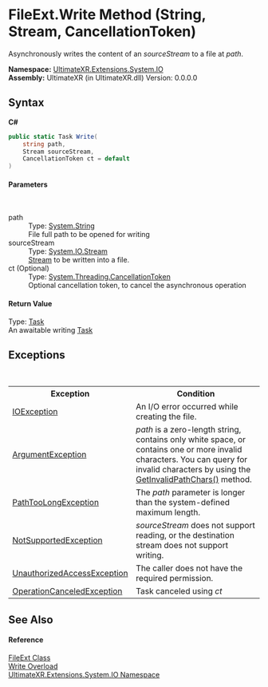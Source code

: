 # FileExt.Write Method (String, Stream, CancellationToken)
 

Asynchronously writes the content of an *sourceStream* to a file at *path*.

**Namespace:**&nbsp;<a href="N_UltimateXR_Extensions_System_IO">UltimateXR.Extensions.System.IO</a><br />**Assembly:**&nbsp;UltimateXR (in UltimateXR.dll) Version: 0.0.0.0

## Syntax

**C#**<br />
``` C#
public static Task Write(
	string path,
	Stream sourceStream,
	CancellationToken ct = default
)
```


#### Parameters
&nbsp;<dl><dt>path</dt><dd>Type: <a href="https://docs.microsoft.com/dotnet/api/system.string" target="_blank" rel="noopener noreferrer">System.String</a><br />File full path to be opened for writing</dd><dt>sourceStream</dt><dd>Type: <a href="https://docs.microsoft.com/dotnet/api/system.io.stream" target="_blank" rel="noopener noreferrer">System.IO.Stream</a><br /><a href="https://docs.microsoft.com/dotnet/api/system.io.stream" target="_blank" rel="noopener noreferrer">Stream</a> to be written into a file.</dd><dt>ct (Optional)</dt><dd>Type: <a href="https://docs.microsoft.com/dotnet/api/system.threading.cancellationtoken" target="_blank" rel="noopener noreferrer">System.Threading.CancellationToken</a><br />Optional cancellation token, to cancel the asynchronous operation</dd></dl>

#### Return Value
Type: <a href="https://docs.microsoft.com/dotnet/api/system.threading.tasks.task" target="_blank" rel="noopener noreferrer">Task</a><br />An awaitable writing <a href="https://docs.microsoft.com/dotnet/api/system.threading.tasks.task" target="_blank" rel="noopener noreferrer">Task</a>

## Exceptions
&nbsp;<table><tr><th>Exception</th><th>Condition</th></tr><tr><td><a href="https://docs.microsoft.com/dotnet/api/system.io.ioexception" target="_blank" rel="noopener noreferrer">IOException</a></td><td>An I/O error occurred while creating the file.</td></tr><tr><td><a href="https://docs.microsoft.com/dotnet/api/system.argumentexception" target="_blank" rel="noopener noreferrer">ArgumentException</a></td><td>*path* is a zero-length string, contains only white space, or contains one or more invalid characters. You can query for invalid characters by using the <a href="https://docs.microsoft.com/dotnet/api/system.io.path.getinvalidpathchars#System_IO_Path_GetInvalidPathChars" target="_blank" rel="noopener noreferrer">GetInvalidPathChars()</a> method.</td></tr><tr><td><a href="https://docs.microsoft.com/dotnet/api/system.io.pathtoolongexception" target="_blank" rel="noopener noreferrer">PathTooLongException</a></td><td>The *path* parameter is longer than the system-defined maximum length.</td></tr><tr><td><a href="https://docs.microsoft.com/dotnet/api/system.notsupportedexception" target="_blank" rel="noopener noreferrer">NotSupportedException</a></td><td>*sourceStream* does not support reading, or the destination stream does not support writing.</td></tr><tr><td><a href="https://docs.microsoft.com/dotnet/api/system.unauthorizedaccessexception" target="_blank" rel="noopener noreferrer">UnauthorizedAccessException</a></td><td>The caller does not have the required permission.</td></tr><tr><td><a href="https://docs.microsoft.com/dotnet/api/system.operationcanceledexception" target="_blank" rel="noopener noreferrer">OperationCanceledException</a></td><td>Task canceled using *ct*</td></tr></table>

## See Also


#### Reference
<a href="T_UltimateXR_Extensions_System_IO_FileExt">FileExt Class</a><br /><a href="Overload_UltimateXR_Extensions_System_IO_FileExt_Write">Write Overload</a><br /><a href="N_UltimateXR_Extensions_System_IO">UltimateXR.Extensions.System.IO Namespace</a><br />